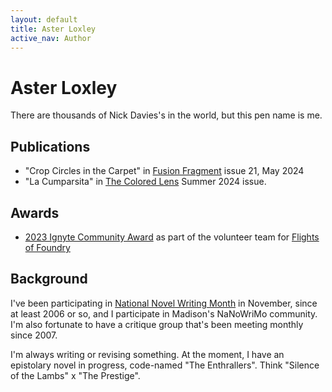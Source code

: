 ```yaml
---
layout: default
title: Aster Loxley
active_nav: Author
---
```

# Aster Loxley
There are thousands of Nick Davies's in the world, but this pen name is me.

## Publications

* "Crop Circles in the Carpet" in [Fusion Fragment](https://www.fusionfragment.com/) issue 21, May 2024
* "La Cumparsita" in [The Colored Lens](https://thecoloredlens.com/) Summer 2024 issue.

## Awards

* [2023 Ignyte Community Award](https://ignyteawards.fiyahlitmag.com/2023-results/) as part of the volunteer team for [Flights of Foundry](https://flights-of-foundry.org/)

## Background

I've been participating in [National Novel Writing Month](https://nanowrimo.org/participants/ndavies) in November, since at least 2006 or so, and I participate in Madison's NaNoWriMo community. I'm also fortunate to have a critique group that's been meeting monthly since 2007.

I'm always writing or revising something. At the moment, I have an epistolary novel in progress, code-named "The Enthrallers". Think "Silence of the Lambs" x "The Prestige".
